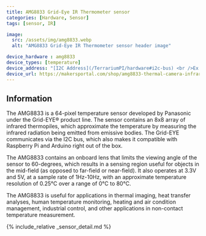 ```yaml
---
title: AMG8833 Grid-Eye IR Thermometer sensor
categories: [Hardware, Sensor]
tags: [sensor, IR]

image:
  src: /assets/img/amg8833.webp
  alt: "AMG8833 Grid-Eye IR Thermometer sensor header image"

device_hardware : amg8833
device_types: [temperature]
device_address: "[I2C Address](/TerrariumPI/hardware#i2c-bus) <br />Ex: `0x3f`"
device_url: https://makersportal.com/shop/amg8833-thermal-camera-infrared-array
---
```


## Information
The AMG8833 is a 64-pixel temperature sensor developed by Panasonic under the Grid-EYE® product line. The sensor contains an 8x8 array of infrared thermopiles, which approximate the temperature by measuring the infrared radiation being emitted from emissive bodies. The Grid-EYE communicates via the I2C bus, which also makes it compatible with Raspberry Pi and Arduino right out of the box.

The AMG8833 contains an onboard lens that limits the viewing angle of the sensor to 60-degrees, which results in a sensing region useful for objects in the mid-field (as opposed to far-field or near-field). It also operates at 3.3V and 5V, at a sample rate of 1Hz-10Hz, with an approximate temperature resolution of 0.25°C over a range of 0°C to 80°C.

The AMG8833 is useful for applications in thermal imaging, heat transfer analyses, human temperature monitoring, heating and air condition management, industrial control, and other applications in non-contact temperature measurement.

{% include_relative _sensor_detail.md %}